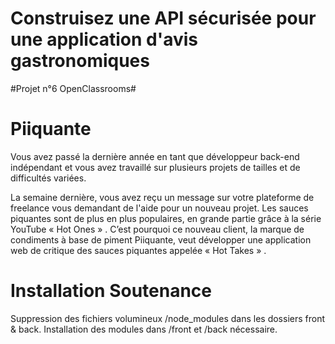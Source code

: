 # Construisez une API sécurisée pour une application d'avis gastronomiques
#Projet n°6 OpenClassrooms#


# Piiquante

Vous avez passé la dernière année en tant que développeur back-end indépendant et vous avez travaillé sur plusieurs projets de tailles et de difficultés variées.

La semaine dernière, vous avez reçu un message sur votre plateforme de freelance vous demandant de l'aide pour un nouveau projet. Les sauces piquantes sont de plus en plus populaires, en grande partie grâce à la série YouTube « Hot Ones » . C’est pourquoi ce nouveau client, la marque de condiments à base de piment Piiquante, veut développer une application web de critique des sauces piquantes appelée « Hot Takes » .


# Installation Soutenance

Suppression des fichiers volumineux /node_modules dans les dossiers front & back.
Installation des modules dans /front et /back nécessaire.